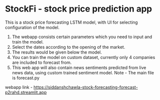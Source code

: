 # StockFi - stock price prediction app
This is a stock price forecasting LSTM model, with UI for selecting configuration of the model.
1) The webapp consists certain parameters which you need to input and train the model.
2) Select the dates according to the opening of the market.
3) The results would be given below the model.
4) You can train the model on custom dataset, currently only 4 companies are included to forecast from.
5) This web app will also contain news sentiments predicted from live news data, using custom trained sentiment model. 
Note - The main file is forecast.py

webapp link - https://siddanshchawla-stock-forecasting-forecast-p2rahd.streamlit.app
